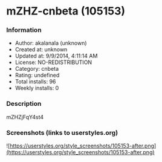 # mZHZ-cnbeta (105153)

### Information
- Author: akalanala (unknown)
- Created at: unknown
- Updated at: 9/9/2014, 4:11:14 AM
- License: NO-REDISTRIBUTION
- Category: cnbeta
- Rating: undefined
- Total installs: 96
- Weekly installs: 0


### Description
mZHZjFqY4st4


### Screenshots (links to userstyles.org)
![https://userstyles.org/style_screenshots/105153-after.png](https://userstyles.org/style_screenshots/105153-after.png)


